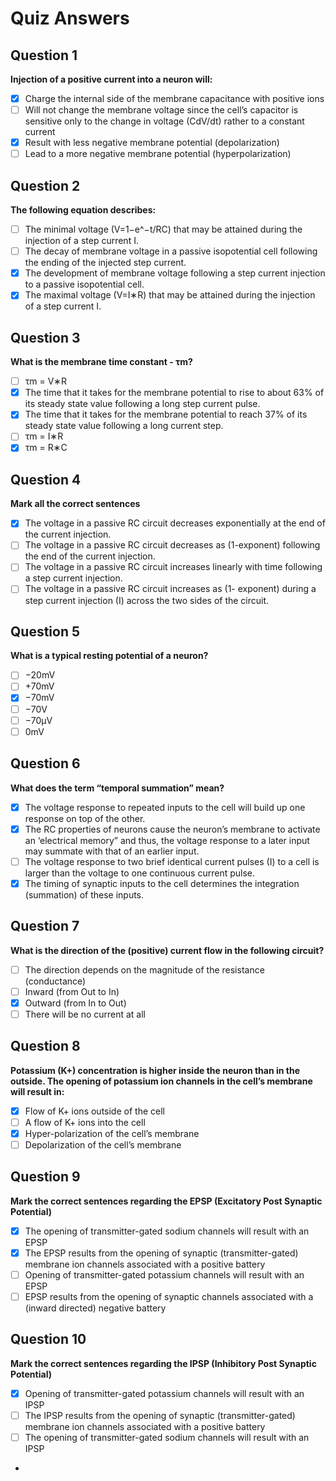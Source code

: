# Quiz Answers

## Question 1
**Injection of a positive current into a neuron will:**

- [x] Charge the internal side of the membrane capacitance with positive ions
- [ ] Will not change the membrane voltage since the cell’s capacitor is sensitive only to the change in voltage (CdV/dt) rather to a constant current
- [x] Result with less negative membrane potential (depolarization)
- [ ] Lead to a more negative membrane potential (hyperpolarization)

## Question 2
**The following equation describes:**

- [ ] The minimal voltage (V=1−e^−t/RC) that may be attained during the injection of a step current I.
- [ ] The decay of membrane voltage in a passive isopotential cell following the ending of the injected step current.
- [x] The development of membrane voltage following a step current injection to a passive isopotential cell.
- [x] The maximal voltage (V=I∗R) that may be attained during the injection of a step current I.

## Question 3
**What is the membrane time constant - τm?**

- [ ] τm = V∗R
- [x] The time that it takes for the membrane potential to rise to about 63% of its steady state value following a long step current pulse.
- [x] The time that it takes for the membrane potential to reach 37% of its steady state value following a long current step.
- [ ] τm = I∗R
- [x] τm = R∗C

## Question 4
**Mark all the correct sentences**

- [x] The voltage in a passive RC circuit decreases exponentially at the end of the current injection.
- [ ] The voltage in a passive RC circuit decreases as (1-exponent) following the end of the current injection.
- [ ] The voltage in a passive RC circuit increases linearly with time following a step current injection.
- [ ] The voltage in a passive RC circuit increases as (1- exponent) during a step current injection (I) across the two sides of the circuit.

## Question 5
**What is a typical resting potential of a neuron?**

- [ ] −20mV
- [ ] +70mV
- [x] −70mV
- [ ] −70V
- [ ] −70μV
- [ ] 0mV

## Question 6
**What does the term “temporal summation” mean?**

- [x] The voltage response to repeated inputs to the cell will build up one response on top of the other.
- [x] The RC properties of neurons cause the neuron’s membrane to activate an ‘electrical memory” and thus, the voltage response to a later input may summate with that of an earlier input.
- [ ] The voltage response to two brief identical current pulses (I) to a cell is larger than the voltage to one continuous current pulse.
- [x] The timing of synaptic inputs to the cell determines the integration (summation) of these inputs.

## Question 7
**What is the direction of the (positive) current flow in the following circuit?**

- [ ] The direction depends on the magnitude of the resistance (conductance)
- [ ] Inward (from Out to In)
- [x] Outward (from In to Out)
- [ ] There will be no current at all

## Question 8
**Potassium (K+) concentration is higher inside the neuron than in the outside. The opening of potassium ion channels in the cell’s membrane will result in:**

- [x] Flow of K+ ions outside of the cell
- [ ] A flow of K+ ions into the cell
- [x] Hyper-polarization of the cell’s membrane
- [ ] Depolarization of the cell’s membrane

## Question 9
**Mark the correct sentences regarding the EPSP (Excitatory Post Synaptic Potential)**

- [x] The opening of transmitter-gated sodium channels will result with an EPSP
- [x] The EPSP results from the opening of synaptic (transmitter-gated) membrane ion channels associated with a positive battery
- [ ] Opening of transmitter-gated potassium channels will result with an EPSP
- [ ] EPSP results from the opening of synaptic channels associated with a (inward directed) negative battery

## Question 10
**Mark the correct sentences regarding the IPSP (Inhibitory Post Synaptic Potential)**

- [x] Opening of transmitter-gated potassium channels will result with an IPSP
- [ ] The IPSP results from the opening of synaptic (transmitter-gated) membrane ion channels associated with a positive battery
- [ ] The opening of transmitter-gated sodium channels will result with an IPSP
-
